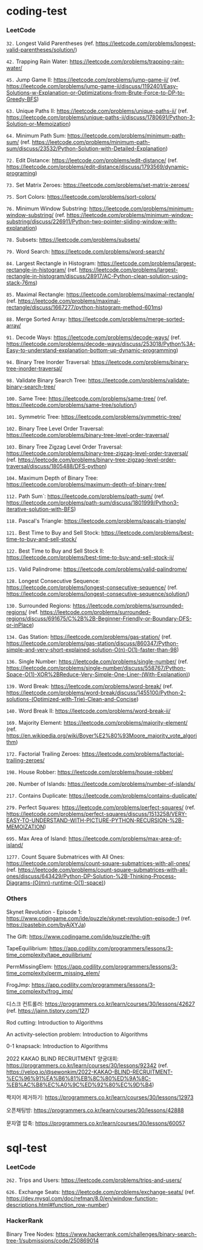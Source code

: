 # coding-test

### LeetCode
`32.` Longest Valid Parentheses (ref. https://leetcode.com/problems/longest-valid-parentheses/solution/)

`42.` Trapping Rain Water: https://leetcode.com/problems/trapping-rain-water/

`45.` Jump Game II: https://leetcode.com/problems/jump-game-ii/ (ref. https://leetcode.com/problems/jump-game-ii/discuss/1192401/Easy-Solutions-w-Explanation-or-Optimizations-from-Brute-Force-to-DP-to-Greedy-BFS)

`63.` Unique Paths II: https://leetcode.com/problems/unique-paths-ii/ (ref. https://leetcode.com/problems/unique-paths-ii/discuss/1780691/Python-3-Solution-or-Memoization)

`64.` Minimum Path Sum: https://leetcode.com/problems/minimum-path-sum/ (ref. https://leetcode.com/problems/minimum-path-sum/discuss/23532/Python-Solution-with-Detailed-Explanation)

`72.` Edit Distance: https://leetcode.com/problems/edit-distance/ (ref. https://leetcode.com/problems/edit-distance/discuss/1793569/dynamic-programing)

`73.` Set Matrix Zeroes: https://leetcode.com/problems/set-matrix-zeroes/

`75.` Sort Colors: https://leetcode.com/problems/sort-colors/

`76.` Minimum Window Substring: https://leetcode.com/problems/minimum-window-substring/ (ref. https://leetcode.com/problems/minimum-window-substring/discuss/226911/Python-two-pointer-sliding-window-with-explanation)

`78.` Subsets: https://leetcode.com/problems/subsets/

`79.` Word Search: https://leetcode.com/problems/word-search/

`84.` Largest Rectangle in Histogram: https://leetcode.com/problems/largest-rectangle-in-histogram/ (ref. https://leetcode.com/problems/largest-rectangle-in-histogram/discuss/28917/AC-Python-clean-solution-using-stack-76ms)

`85.` Maximal Rectangle: https://leetcode.com/problems/maximal-rectangle/ (ref. https://leetcode.com/problems/maximal-rectangle/discuss/1667277/python-histogram-method-601ms)

`88.` Merge Sorted Array: https://leetcode.com/problems/merge-sorted-array/

`91.` Decode Ways: https://leetcode.com/problems/decode-ways/ (ref. https://leetcode.com/problems/decode-ways/discuss/253018/Python%3A-Easy-to-understand-explanation-bottom-up-dynamic-programming)

`94.` Binary Tree Inorder Traversal: https://leetcode.com/problems/binary-tree-inorder-traversal/

`98.` Validate Binary Search Tree:  https://leetcode.com/problems/validate-binary-search-tree/

`100.` Same Tree: https://leetcode.com/problems/same-tree/ (ref. https://leetcode.com/problems/same-tree/solution/)

`101.` Symmetric Tree: https://leetcode.com/problems/symmetric-tree/

`102.` Binary Tree Level Order Traversal: https://leetcode.com/problems/binary-tree-level-order-traversal/

`103.` Binary Tree Zigzag Level Order Traversal: https://leetcode.com/problems/binary-tree-zigzag-level-order-traversal/ (ref. https://leetcode.com/problems/binary-tree-zigzag-level-order-traversal/discuss/1805488/DFS-python)

`104.` Maximum Depth of Binary Tree: https://leetcode.com/problems/maximum-depth-of-binary-tree/

`112.` Path Sum`: https://leetcode.com/problems/path-sum/ (ref. https://leetcode.com/problems/path-sum/discuss/1801999/Python3-iterative-solution-with-BFS)

`118.` Pascal's Triangle: https://leetcode.com/problems/pascals-triangle/

`121.` Best Time to Buy and Sell Stock: https://leetcode.com/problems/best-time-to-buy-and-sell-stock/

`122.` Best Time to Buy and Sell Stock II: https://leetcode.com/problems/best-time-to-buy-and-sell-stock-ii/

`125.` Valid Palindrome: https://leetcode.com/problems/valid-palindrome/

`128.` Longest Consecutive Sequence: https://leetcode.com/problems/longest-consecutive-sequence/ (ref. https://leetcode.com/problems/longest-consecutive-sequence/solution/)

`130.` Surrounded Regions: https://leetcode.com/problems/surrounded-regions/ (ref. https://leetcode.com/problems/surrounded-regions/discuss/691675/C%2B%2B-Beginner-Friendly-or-Boundary-DFS-or-inPlace)

`134.` Gas Station: https://leetcode.com/problems/gas-station/ (ref. https://leetcode.com/problems/gas-station/discuss/860347/Python-simple-and-very-short-explained-solution-O(n)-O(1)-faster-than-98)

`136.` Single Number: https://leetcode.com/problems/single-number/ (ref. https://leetcode.com/problems/single-number/discuss/558767/Python-Space-O(1)-XOR%2BReduce-Very-Simple-One-Liner-(With-Explanation))

`139.` Word Break: https://leetcode.com/problems/word-break/ (ref. https://leetcode.com/problems/word-break/discuss/1455100/Python-2-solutions-(Optimized-with-Trie)-Clean-and-Concise)

`140.` Word Break II: https://leetcode.com/problems/word-break-ii/

`169.` Majority Element: https://leetcode.com/problems/majority-element/ (ref. https://en.wikipedia.org/wiki/Boyer%E2%80%93Moore_majority_vote_algorithm)

`172.` Factorial Trailing Zeroes: https://leetcode.com/problems/factorial-trailing-zeroes/

`198.` House Robber: https://leetcode.com/problems/house-robber/

`200.` Number of Islands: https://leetcode.com/problems/number-of-islands/

`217.` Contains Duplicate: https://leetcode.com/problems/contains-duplicate/

`279.` Perfect Squares: https://leetcode.com/problems/perfect-squares/ (ref. https://leetcode.com/problems/perfect-squares/discuss/1513258/VERY-EASY-TO-UNDERSTAND-WITH-PICTURE-PYTHON-RECURSION-%2B-MEMOIZATION)

`695.` Max Area of Island: https://leetcode.com/problems/max-area-of-island/

`1277.` Count Square Submatrices with All Ones: https://leetcode.com/problems/count-square-submatrices-with-all-ones/ (ref. https://leetcode.com/problems/count-square-submatrices-with-all-ones/discuss/643429/Python-DP-Solution-%2B-Thinking-Process-Diagrams-(O(mn)-runtime-O(1)-space))

### Others
Skynet Revolution - Episode 1: https://www.codingame.com/ide/puzzle/skynet-revolution-episode-1 (ref. https://pastebin.com/byAjXYJa)
        
The Gift: https://www.codingame.com/ide/puzzle/the-gift
        
TapeEquilibrium: https://app.codility.com/programmers/lessons/3-time_complexity/tape_equilibrium/
        
PermMissingElem: https://app.codility.com/programmers/lessons/3-time_complexity/perm_missing_elem/
        
FrogJmp: https://app.codility.com/programmers/lessons/3-time_complexity/frog_jmp/

디스크 컨트롤러: https://programmers.co.kr/learn/courses/30/lessons/42627 (ref. https://jainn.tistory.com/127)

Rod cutting: Introduction to Algorithms

An activity-selection problem: Introduction to Algorithms

0-1 knapsack: Introduction to Algorithms

2022 KAKAO BLIND RECRUITMENT 양궁대회: https://programmers.co.kr/learn/courses/30/lessons/92342 (ref. https://velog.io/@sewonkim/2022-KAKAO-BLIND-RECRUITMENT-%EC%96%91%EA%B6%81%EB%8C%80%ED%9A%8C-%EB%AC%B8%EC%A0%9C%ED%92%80%EC%9D%B4)

짝지어 제거하기: https://programmers.co.kr/learn/courses/30/lessons/12973

오픈채팅방: https://programmers.co.kr/learn/courses/30/lessons/42888

문자열 압축: https://programmers.co.kr/learn/courses/30/lessons/60057

# sql-test

### LeetCode
`262.` Trips and Users: https://leetcode.com/problems/trips-and-users/

`626.` Exchange Seats: https://leetcode.com/problems/exchange-seats/ (ref. https://dev.mysql.com/doc/refman/8.0/en/window-function-descriptions.html#function_row-number)

### HackerRank
Binary Tree Nodes: https://www.hackerrank.com/challenges/binary-search-tree-1/submissions/code/250869014
